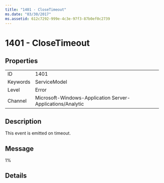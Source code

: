 ```yaml
---
title: "1401 - CloseTimeout"
ms.date: "03/30/2017"
ms.assetid: 612c7292-999e-4c3e-97f3-87b0ef0c2739
---
```

# 1401 - CloseTimeout
## Properties  
  
|||  
|-|-|  
|ID|1401|  
|Keywords|ServiceModel|  
|Level|Error|  
|Channel|Microsoft-Windows-Application Server-Applications/Analytic|  
  
## Description  
 This event is emitted on timeout.  
  
## Message  
 1%  
  
## Details
